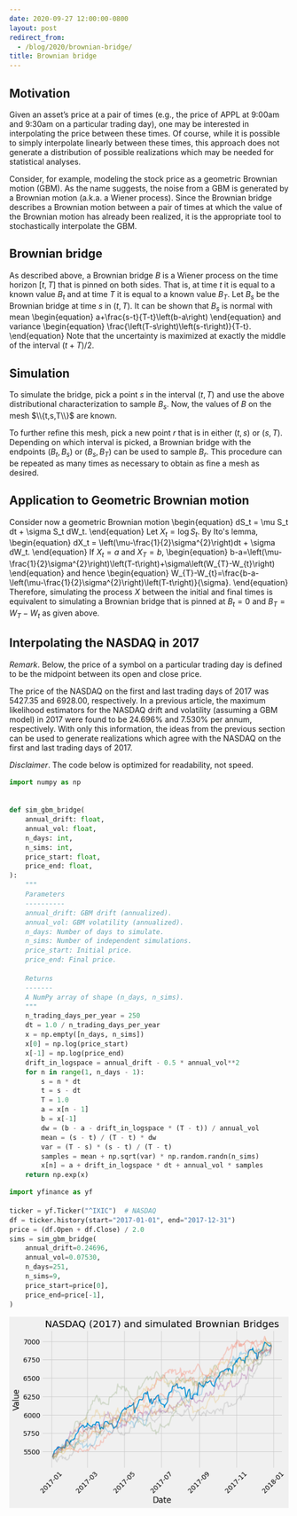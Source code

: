 ```yaml
---
date: 2020-09-27 12:00:00-0800
layout: post
redirect_from:
  - /blog/2020/brownian-bridge/
title: Brownian bridge
---
```

## Motivation

Given an asset’s price at a pair of times (e.g., the price of APPL at 9:00am and 9:30am on a particular trading day), one may be interested in interpolating the price between these times. Of course, while it is possible to simply interpolate linearly between these times, this approach does not generate a distribution of possible realizations which may be needed for statistical analyses.

Consider, for example, modeling the stock price as a geometric Brownian motion (GBM). As the name suggests, the noise from a GBM is generated by a Brownian motion (a.k.a. a Wiener process). Since the Brownian bridge describes a Brownian motion between a pair of times at which the value of the Brownian motion has already been realized, it is the appropriate tool to stochastically interpolate the GBM.

## Brownian bridge

As described above, a Brownian bridge $B$ is a Wiener process on the time horizon $[t,T]$ that is pinned on both sides.
That is, at time $t$ it is equal to a known value $B_t$ and at time $T$ it is equal to a known value $B_T$.
Let $B_s$ be the Brownian bridge at time $s$ in $(t,T)$.
It can be shown that $B_s$ is normal with mean
\begin{equation}
a+\frac{s-t}{T-t}\left(b-a\right)
\end{equation}
and variance
\begin{equation}
\frac{\left(T-s\right)\left(s-t\right)}{T-t}.
\end{equation}
Note that the uncertainty is maximized at exactly the middle of the interval $(t+T)/2$.

## Simulation

To simulate the bridge, pick a point $s$ in the interval $(t,T)$ and use the above distributional characterization to sample $B_s$.
Now, the values of $B$ on the mesh $\\{t,s,T\\}$ are known.

To further refine this mesh, pick a new point $r$ that is in either $(t,s)$ or $(s,T)$.
Depending on which interval is picked, a Brownian bridge with the endpoints $(B_t, B_s)$ or $(B_s, B_T)$ can be used to sample $B_r$.
This procedure can be repeated as many times as necessary to obtain as fine a mesh as desired.

## Application to Geometric Brownian motion

Consider now a geometric Brownian motion
\begin{equation}
dS_t = \mu S_t dt + \sigma S_t dW_t.
\end{equation}
Let $X_t = \log S_t$. By Ito's lemma,
\begin{equation}
dX_t = \left(\mu-\frac{1}{2}\sigma^{2}\right)dt + \sigma dW_t.
\end{equation}
If $X_t = a$ and $X_T = b$,
\begin{equation}
b-a=\left(\mu-\frac{1}{2}\sigma^{2}\right)\left(T-t\right)+\sigma\left(W_{T}-W_{t}\right)
\end{equation}
and hence
\begin{equation}
W_{T}-W_{t}=\frac{b-a-\left(\mu-\frac{1}{2}\sigma^{2}\right)\left(T-t\right)}{\sigma}.
\end{equation}
Therefore, simulating the process $X$ between the initial and final times is equivalent to simulating a Brownian bridge that is pinned at $B_t = 0$ and $B_T = W_T - W_t$ as given above.

## Interpolating the NASDAQ in 2017

*Remark*. Below, the price of a symbol on a particular trading day is defined to be the midpoint between its open and close price.

The price of the NASDAQ on the first and last trading days of 2017 was 5427.35 and 6928.00, respectively. In a previous article, the maximum likelihood estimators for the NASDAQ drift and volatility (assuming a GBM model) in 2017 were found to be 24.696% and 7.530% per annum, respectively. With only this information, the ideas from the previous section can be used to generate realizations which agree with the NASDAQ on the first and last trading days of 2017.

*Disclaimer*. The code below is optimized for readability, not speed.


```python
import numpy as np


def sim_gbm_bridge(
    annual_drift: float,
    annual_vol: float,
    n_days: int,
    n_sims: int,
    price_start: float,
    price_end: float,
):
    """
    Parameters
    ----------
    annual_drift: GBM drift (annualized).
    annual_vol: GBM volatility (annualized).
    n_days: Number of days to simulate.
    n_sims: Number of independent simulations.
    price_start: Initial price.
    price_end: Final price.

    Returns
    -------
    A NumPy array of shape (n_days, n_sims).
    """
    n_trading_days_per_year = 250
    dt = 1.0 / n_trading_days_per_year
    x = np.empty([n_days, n_sims])
    x[0] = np.log(price_start)
    x[-1] = np.log(price_end)
    drift_in_logspace = annual_drift - 0.5 * annual_vol**2
    for n in range(1, n_days - 1):
        s = n * dt
        t = s - dt
        T = 1.0
        a = x[n - 1]
        b = x[-1]
        dw = (b - a - drift_in_logspace * (T - t)) / annual_vol
        mean = (s - t) / (T - t) * dw
        var = (T - s) * (s - t) / (T - t)
        samples = mean + np.sqrt(var) * np.random.randn(n_sims)
        x[n] = a + drift_in_logspace * dt + annual_vol * samples
    return np.exp(x)
```


```python
import yfinance as yf

ticker = yf.Ticker("^IXIC")  # NASDAQ
df = ticker.history(start="2017-01-01", end="2017-12-31")
price = (df.Open + df.Close) / 2.0
sims = sim_gbm_bridge(
    annual_drift=0.24696,
    annual_vol=0.07530,
    n_days=251,
    n_sims=9,
    price_start=price[0],
    price_end=price[-1],
)
```


    
![png](/assets/2020-09-27-brownian_bridge_files/2020-09-27-brownian_bridge_17_0.png)
    

